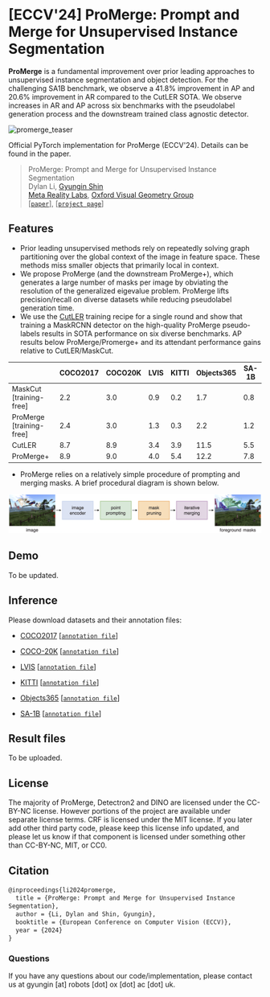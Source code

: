 # [ECCV'24] ProMerge: Prompt and Merge for Unsupervised Instance Segmentation

**ProMerge** is a fundamental improvement over prior leading approaches to unsupervised instance segmentation and object detection. For the challenging SA1B benchmark, we observe a 41.8% improvement in AP and 20.6% improvement in AR compared to the CutLER SOTA. We observe increases in AR and AP across six benchmarks with the pseudolabel generation process and the downstream trained class agnostic detector. 

<img width="1579" alt="promerge_teaser" src="https://github.com/user-attachments/assets/873e5085-f04d-4e2b-8c1f-2ff92c6fe077">

Official PyTorch implementation for ProMerge (ECCV'24). Details can be found in the paper.


> ProMerge: Prompt and Merge for Unsupervised Instance Segmentation \
> Dylan Li, [Gyungin Shin](https://www.robots.ox.ac.uk/~gyungin/) \
> [Meta Reality Labs](https://about.meta.com/realitylabs/), [Oxford Visual Geometry Group](https://www.robots.ox.ac.uk/~vgg/) \
> [[`paper`](https://arxiv.org/pdf/2409.18961)], [[`project page`](https://www.robots.ox.ac.uk/~vgg/research/promerge/)]

## Features
- Prior leading unsupervised methods rely on repeatedly solving graph partitioning over the global context of the image in feature space. These methods miss smaller objects that primarily local in context.
- We propose ProMerge (and the downstream ProMerge+), which generates a large number of masks per image by obviating the resolution of the generalized eigevalue problem. ProMerge lifts precision/recall on diverse datasets while reducing pseudolabel generation time. 
- We use the [CutLER](https://github.com/facebookresearch/CutLER?tab=readme-ov-file) training recipe for a single round and show that training a MaskRCNN detector on the high-quality ProMerge pseudo-labels results in SOTA performance on six diverse benchmarks. AP results below ProMerge/Promerge+ and its attendant performance gains relative to CutLER/MaskCut. 

|           | COCO2017 | COCO20K | LVIS  | KITTI | Objects365 | SA-1B |
|    --     |    --    |   --    |  --   |   --  |     --     |   --  |
| MaskCut [training-free]   |    2.2   |   3.0   |  0.9  |  0.2  |    1.7     |  0.8  |
| ProMerge [training-free]  |    2.4   |   3.0   |  1.3  |  0.3  |    2.2     |  1.2  |
| CutLER    |    8.7   |   8.9   |  3.4  |  3.9  |   11.5     |  5.5  | 
| ProMerge+ |    8.9   |   9.0   |  4.0  |  5.4  |   12.2     |  7.8  |

- ProMerge relies on a relatively simple procedure of prompting and merging masks. A brief procedural diagram is shown below. 

![Alt Text](assets/overview.png)

## Demo
To be updated.

## Inference
Please download datasets and their annotation files:
- [COCO2017](http://images.cocodataset.org/zips/val2017.zip) [[`annotation file`](http://dl.fbaipublicfiles.com/cutler/coco/coco_cls_agnostic_instances_val2017.json)]
- [COCO-20K](https://cocodataset.org/#download) [[`annotation file`](http://dl.fbaipublicfiles.com/cutler/coco/coco20k_trainval_gt.json)]
- [LVIS](http://images.cocodataset.org/zips/val2017.zip) [[`annotation file`](http://dl.fbaipublicfiles.com/cutler/coco/lvis1.0_cocofied_val_cls_agnostic.json)]
- [KITTI](https://www.cvlibs.net/datasets/kitti/eval_step.php) [[`annotation file`](https://dl.fbaipublicfiles.com/cutler/kitti/trainval_cls_agnostic.json)]

- [Objects365](https://www.objects365.org/download.html) [[`annotation file`](https://www.robots.ox.ac.uk/~vgg/research/promerge/shared_files/objects365_16-40.json)]
- [SA-1B](https://scontent-lhr8-1.xx.fbcdn.net/m1/v/t6/An_-m2SWozW4o-FatJEIY1Anj32x8TnUqad9WMAVkMaZHkDyHfjpLcVlQoTFhgQihg8U4R5KqJvoJrtBwT3eKH-Yj5-LfY0.tar?ccb=10-5&oh=00_AYA9kGsV-zzziVDpf8ErkuQzkQ4GW2nYfw8RsFN9aosqhg&oe=66F7EB7E&_nc_sid=0fdd51) [[`annotation file`](https://www.robots.ox.ac.uk/~vgg/research/promerge/shared_files/sa1b.json)]

<!-- Note that KITTI and Objects365 require you to sign up to download the data. -->

## Result files
To be uploaded.

<!--
We provide predictions for each dataset as follows.
#### ProMerge
| dataset  | AP | AR |
|----------|----|----|
| COCO2017 | 2.2|    |
| COCO-20K | 3.0|    |
| LVIS     |    |    |
| KITTI    |    |    |
| SA-1B    |    |    |

#### ProMerge+
| dataset  | AP | AR |
|----------|----|----|
| COCO2017 |    |    |
| COCO-20K |    |    |
| LVIS     |    |    |
| KITTI    |    |    |
| SA-1B    |    |    |

-->

## License 
The majority of ProMerge, Detectron2 and DINO are licensed under the CC-BY-NC license. However portions of the project are available under separate license terms. CRF is licensed under the MIT license. If you later add other third party code, please keep this license info updated, and please let us know if that component is licensed under something other than CC-BY-NC, MIT, or CC0.

## Citation
```
@inproceedings{li2024promerge,
  title = {ProMerge: Prompt and Merge for Unsupervised Instance Segmentation},
  author = {Li, Dylan and Shin, Gyungin},
  booktitle = {European Conference on Computer Vision (ECCV)},
  year = {2024}
}
```

### Questions
If you have any questions about our code/implementation, please contact us at gyungin [at] robots [dot] ox [dot] ac [dot] uk.
